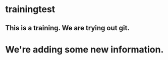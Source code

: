 trainingtest
============
## This is a training. We are trying out git.

# We're adding some new information.


